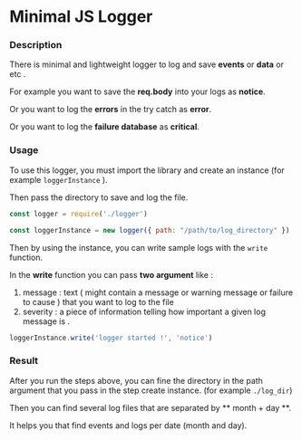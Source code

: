 # Minimal JS Logger

### Description

There is minimal and lightweight logger to log and save **events** or **data** or etc .

For example you want to save the **req.body** into your logs as **notice**.

Or you want to log the **errors** in the try catch as **error**.

Or you want to log the **failure database** as **critical**.

### Usage

To use this logger, you must import the library and create an instance (for example `loggerInstance` ).

Then pass the directory to save and log the file.

```javascript
const logger = require('./logger')

const loggerInstance = new logger({ path: "/path/to/log_directory" })
```

Then by using the instance, you can write sample logs with the `write` function.

In the **write** function you can pass **two argument** like :

  1. message : text ( might contain a message or warning message or failure to cause ) that you want to log to the file 
  2. severity : a piece of information telling how important a given log message is . 

```javascript
loggerInstance.write('logger started !', 'notice')
```

### Result

After you run the steps above, you can fine the directory in the path argument that you pass in the step create instance. (for example `./log_dir`)

Then you can find several log files that are separated by ** month + day **.


It helps you that find events and logs per date (month and day). 